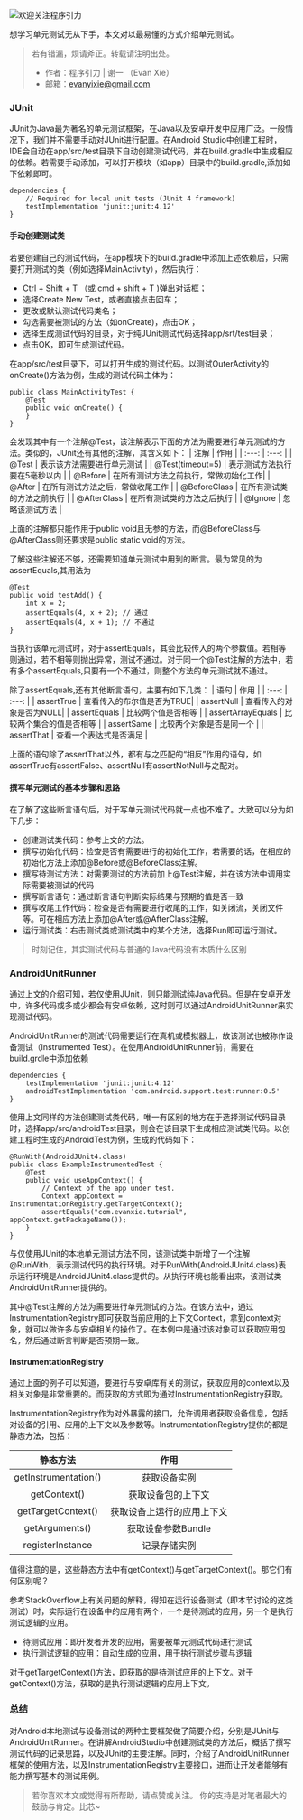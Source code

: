 ![欢迎关注程序引力](https://upload-images.jianshu.io/upload_images/14342329-acd327916ea5ec23.png?imageMogr2/auto-orient/strip%7CimageView2/2/w/1240)

想学习单元测试无从下手，本文对以最易懂的方式介绍单元测试。

> 若有错漏，烦请斧正。转载请注明出处。
> * 作者：程序引力 | 谢一 （Evan Xie）
> * 邮箱：evanyixie@gmail.com


### JUnit
JUnit为Java最为著名的单元测试框架，在Java以及安卓开发中应用广泛。一般情况下，我们并不需要手动对JUnit进行配置。在Android Studio中创建工程时，IDE会自动在app/src/test目录下自动创建测试代码，并在build.gradle中生成相应的依赖。若需要手动添加，可以打开模块（如app）目录中的build.gradle,添加如下依赖即可。
```
dependencies {
    // Required for local unit tests (JUnit 4 framework)
    testImplementation 'junit:junit:4.12'
}
```

#### 手动创建测试类
若要创建自己的测试代码，在app模块下的build.gradle中添加上述依赖后，只需要打开测试的类（例如选择MainActivity），然后执行：
* Ctrl + Shift + T （或 cmd + shift + T )弹出对话框；
* 选择Create New Test，或者直接点击回车；
* 更改或默认测试代码类名；
* 勾选需要被测试的方法（如onCreate)，点击OK；
* 选择生成测试代码的目录，对于纯JUnit测试代码选择app/srt/test目录；
* 点击OK，即可生成测试代码。

在app/src/test目录下，可以打开生成的测试代码。以测试OuterActivity的onCreate()方法为例，生成的测试代码主体为：
```
public class MainActivityTest {
    @Test
    public void onCreate() {
    }
}
```
会发现其中有一个注解@Test，该注解表示下面的方法为需要进行单元测试的方法。类似的，JUnit还有其他的注解，其含义如下：
| 注解   | 作用   |
| :---: | :---: | 
| @Test | 表示该方法需要进行单元测试 |
| @Test(timeout=5) | 表示测试方法执行要在5毫秒以内 |
| @Before | 在所有测试方法之前执行，常做初始化工作|
| @After | 在所有测试方法之后，常做收尾工作 | 
| @BeforeClass | 在所有测试类的方法之前执行 | 
| @AfterClass | 在所有测试类的方法之后执行 |
| @Ignore | 忽略该测试方法 |

上面的注解都只能作用于public void且无参的方法，而@BeforeClass与@AfterClass则还要求是public static void的方法。

了解这些注解还不够，还需要知道单元测试中用到的断言。最为常见的为assertEquals,其用法为
```
@Test
public void testAdd() {
    int x = 2;
    assertEquals(4, x + 2); // 通过
    assertEquals(4, x + 1); // 不通过
}
```
当执行该单元测试时，对于assertEquals，其会比较传入的两个参数值。若相等则通过，若不相等则抛出异常，测试不通过。对于同一个@Test注解的方法中，若有多个assertEquals,只要有一个不通过，则整个方法的单元测试就不通过。

除了assertEquals,还有其他断言语句，主要有如下几类：
| 语句   | 作用   |
| :---: | :---: | 
| assertTrue | 查看传入的布尔值是否为TRUE|
| assertNull | 查看传入的对象是否为NULL|
| assertEquals | 比较两个值是否相等 |
| assertArrayEquals | 比较两个集合的值是否相等 |
| assertSame | 比较两个对象是否是同一个 |
| assertThat | 查看一个表达式是否满足 |

上面的语句除了assertThat以外，都有与之匹配的“相反”作用的语句，如assertTrue有assertFalse、assertNull有assertNotNull与之配对。

#### 撰写单元测试的基本步骤和思路
在了解了这些断言语句后，对于写单元测试代码就一点也不难了。大致可以分为如下几步：
* 创建测试类代码：参考上文的方法。
* 撰写初始化代码：检查是否有需要进行的初始化工作，若需要的话，在相应的初始化方法上添加@Before或@BeforeClass注解。
* 撰写待测试方法：对需要测试的方法前加上@Test注解，并在该方法中调用实际需要被测试的代码
* 撰写断言语句：通过断言语句判断实际结果与预期的值是否一致
* 撰写收尾工作代码：检查是否有需要进行收尾的工作，如关闭流，关闭文件等。可在相应方法上添加@After或@AfterClass注解。
* 运行测试类：右击测试类或测试类中的某个方法，选择Run即可运行测试。

> 时刻记住，其实测试代码与普通的Java代码没有本质什么区别


### AndroidUnitRunner
通过上文的介绍可知，若仅使用JUnit，则只能测试纯Java代码。但是在安卓开发中，许多代码或多或少都会有安卓依赖，这时则可以通过AndroidUnitRunner来实现测试代码。

AndroidUnitRunner的测试代码需要运行在真机或模拟器上，故该测试也被称作设备测试（Instrumented Test）。在使用AndroidUnitRunner前，需要在build.grdle中添加依赖
```
dependencies {
    testImplementation 'junit:junit:4.12'
    androidTestImplementation 'com.android.support.test:runner:0.5'
} 
```
使用上文同样的方法创建测试类代码，唯一有区别的地方在于选择测试代码目录时，选择app/src/androidTest目录，则会在该目录下生成相应测试类代码。以创建工程时生成的AndroidTest为例，生成的代码如下：
```
@RunWith(AndroidJUnit4.class)
public class ExampleInstrumentedTest {
    @Test
    public void useAppContext() {
        // Context of the app under test.
        Context appContext = InstrumentationRegistry.getTargetContext();
        assertEquals("com.evanxie.tutorial", appContext.getPackageName());
    }
}
```
与仅使用JUnit的本地单元测试方法不同，该测试类中新增了一个注解@RunWith，表示测试代码的执行环境。对于RunWith(AndroidJUnit4.class)表示运行环境是AndroidJUnit4.class提供的。从执行环境也能看出来，该测试类AndroidUnitRunner提供的。

其中@Test注解的方法为需要进行单元测试的方法。在该方法中，通过InstrumentationRegistry即可获取当前应用的上下文Context，拿到context对象，就可以做许多与安卓相关的操作了。在本例中是通过该对象可以获取应用包名，然后通过断言判断是否预期一致。

#### InstrumentationRegistry
通过上面的例子可以知道，要进行与安卓库有关的测试，获取应用的context以及相关对象是非常重要的。而获取的方式即为通过InstrumentationRegistry获取。

InstrumentationRegistry作为对外暴露的接口，允许调用者获取设备信息，包括对设备的引用、应用的上下文以及参数等。InstrumentationRegistry提供的都是静态方法，包括：

| 静态方法  | 作用   |
| :---: | :---: | 
| getInstrumentation() | 获取设备实例 |
| getContext() | 获取设备包的上下文 |
| getTargetContext() | 获取设备上运行的应用上下文|
| getArguments() | 获取设备参数Bundle | 
| registerInstance | 记录存储实例 |

值得注意的是，这些静态方法中有getContext()与getTargetContext()。那它们有何区别呢？

参考StackOverflow上有关问题的解释，得知在运行设备测试（即本节讨论的这类测试）时，实际运行在设备中的应用有两个，一个是待测试的应用，另一个是执行测试逻辑的应用。
* 待测试应用：即开发者开发的应用，需要被单元测试代码进行测试
* 执行测试逻辑的应用：自动生成的应用，用于执行测试步骤与逻辑

对于getTargetContext()方法，即获取的是待测试应用的上下文。对于getContext()方法，获取的是执行测试逻辑的应用上下文。

### 总结
对Android本地测试与设备测试的两种主要框架做了简要介绍，分别是JUnit与AndroidUnitRunner。在讲解AndroidStudio中创建测试类的方法后，概括了撰写测试代码的记录思路，以及JUnit的主要注解。同时，介绍了AndroidUnitRunner框架的使用方法，以及InstrumentationRegistry主要接口，进而让开发者能够有能力撰写基本的测试用例。

> 若你喜欢本文或觉得有所帮助，请点赞或关注。
> 你的支持是对笔者最大的鼓励与肯定。比芯~